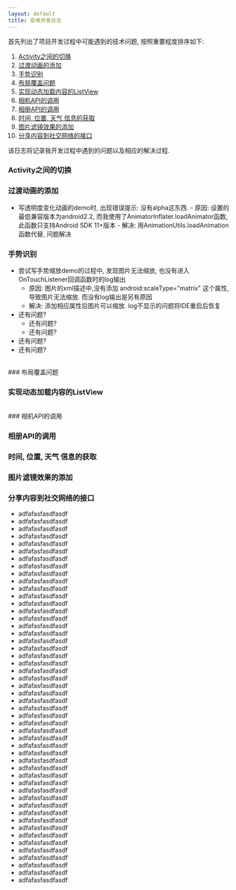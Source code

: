 ```yaml
---
layout: default
title: 安卓开发日志
---
```


首先列出了项目开发过程中可能遇到的技术问题, 按照重要程度排序如下:

1. [Activity之间的切换](#1)
2. [过渡动画的添加](#2)
3. [手势识别](#3)
4. [布局覆盖问题](#4)
5. [实现动态加载内容的ListView](#5)
6. [相机API的调用](#6)
7. [相册API的调用](#相册API的调用)
8. [时间, 位置, 天气 信息的获取](#8)
9. [图片滤镜效果的添加](#9)
10. [分享内容到社交网络的接口](#10)

该日志将记录我开发过程中遇到的问题以及相应的解决过程.

<a name=1 > </a>
### Activity之间的切换
   
<a id=2></a>
### 过渡动画的添加
   - 写透明度变化动画的demo时, 出现错误提示: 没有alpha这东西.
    - 原因: 设置的最低兼容版本为android2.2, 而我使用了AnimatorInflater.loadAnimator函数, 此函数只支持Android SDK 11+版本
	- 解决: 用AnimationUtils.loadAnimation函数代替, 问题解决
   
### 手势识别 <a name=3></a>
   - 尝试写手势缩放demo的过程中, 发现图片无法缩放, 也没有进入OnTouchListener回调函数时的log输出
      - 原因: 图片的xml描述中,没有添加 android:scaleType="matrix" 这个属性, 导致图片无法缩放. 而没有log输出是另有原因
      - 解决: 添加相应属性后图片可以缩放. log不显示的问题将IDE重启后恢复
   - 还有问题?
     - 还有问题?
	 - 还有问题?
   - 还有问题?
   - 还有问题?

<br name=4 />
### 布局覆盖问题
   
### 实现动态加载内容的ListView <br name=5 />
   
<br id=6 >
### 相机API的调用
   
### 相册API的调用
   
### 时间, 位置, 天气 信息的获取
   
### 图片滤镜效果的添加
   
### 分享内容到社交网络的接口

- adfafasfasdfasdf
- adfafasfasdfasdf
- adfafasfasdfasdf
- adfafasfasdfasdf
- adfafasfasdfasdf
- adfafasfasdfasdf
- adfafasfasdfasdf
- adfafasfasdfasdf
- adfafasfasdfasdf
- adfafasfasdfasdf
- adfafasfasdfasdf
- adfafasfasdfasdf
- adfafasfasdfasdf
- adfafasfasdfasdf
- adfafasfasdfasdf
- adfafasfasdfasdf
- adfafasfasdfasdf
- adfafasfasdfasdf
- adfafasfasdfasdf
- adfafasfasdfasdf
- adfafasfasdfasdf
- adfafasfasdfasdf
- adfafasfasdfasdf
- adfafasfasdfasdf
- adfafasfasdfasdf
- adfafasfasdfasdf
- adfafasfasdfasdf
- adfafasfasdfasdf
- adfafasfasdfasdf
- adfafasfasdfasdf
- adfafasfasdfasdf
- adfafasfasdfasdf
- adfafasfasdfasdf
- adfafasfasdfasdf
- adfafasfasdfasdf
- adfafasfasdfasdf
- adfafasfasdfasdf
- adfafasfasdfasdf
- adfafasfasdfasdf
- adfafasfasdfasdf
- adfafasfasdfasdf
- adfafasfasdfasdf
- adfafasfasdfasdf
- adfafasfasdfasdf
- adfafasfasdfasdf
- adfafasfasdfasdf
- adfafasfasdfasdf
- adfafasfasdfasdf
- adfafasfasdfasdf
- adfafasfasdfasdf

